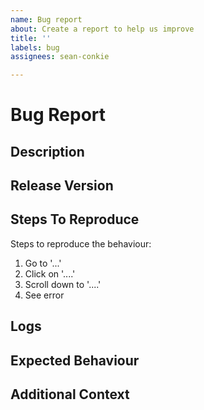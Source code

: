 ```yaml
---
name: Bug report
about: Create a report to help us improve
title: ''
labels: bug
assignees: sean-conkie

---
```


# Bug Report
## Description
<!--- A clear and concise description of what the bug is. -->

## Release Version
<!--- The release version used when the bug occurred. -->

## Steps To Reproduce
<!--- Provide details on steps to reproduce the behaviour -->
Steps to reproduce the behaviour:
1. Go to '...'
2. Click on '....'
3. Scroll down to '....'
4. See error

## Logs
<!--- Copy relevant section of any log output -->

## Expected Behaviour
<!--- A clear and concise description of what you expected to happen. -->

## Additional Context
<!--- Add any other context about the problem here. -->
